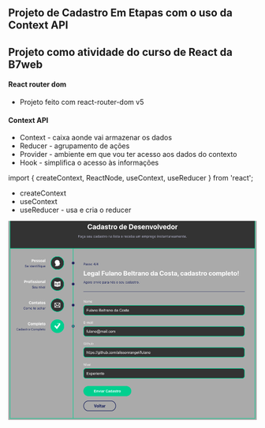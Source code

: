 ## Projeto de Cadastro Em Etapas com o uso da Context API

## Projeto como atividade do curso de React da B7web

#### React router dom
- Projeto feito com react-router-dom v5

#### Context API
- Context - caixa aonde vai armazenar os dados
- Reducer - agrupamento de ações
- Provider - ambiente em que vou ter acesso aos dados do contexto
- Hook - simplifica o acesso às informações

import { createContext, ReactNode, useContext, useReducer } from 'react';
- createContext
- useContext
- useReducer - usa e cria o reducer

![Imagem do layout do projeto finalizado](https://github.com/alissonrangel/B7web-multiform-cadastro-react-context-api/blob/main/src/svgs/layout.png?raw=true)